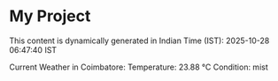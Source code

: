# My Project

This content is dynamically generated in Indian Time (IST): 2025-10-28 06:47:40 IST


Current Weather in Coimbatore:
Temperature: 23.88 °C
Condition: mist
